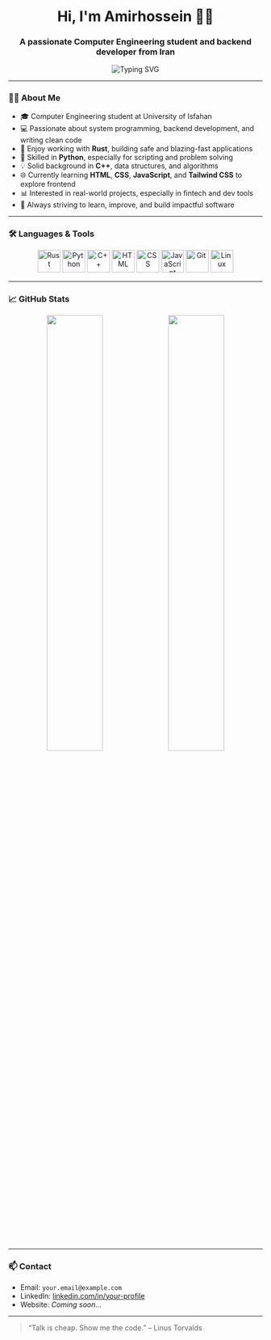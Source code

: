 <h1 align="center">Hi, I'm Amirhossein 👨‍💻</h1>
<h3 align="center">A passionate Computer Engineering student and backend developer from Iran</h3>

<p align="center">
  <img src="https://readme-typing-svg.demolab.com?font=Fira+Code&weight=500&size=24&pause=1000&color=1ABC9C&center=true&vCenter=true&width=435&lines=Rustacean+%F0%9F%90%AB+%7C+Pythonic+Developer+%F0%9F%90%8D;C%2B%2B+Enthusiast+%7C+Learning+Frontend;Crafting+Clean+Code+%7C+Lifelong+Learner" alt="Typing SVG" />
</p>

---

### 🧑‍💼 About Me

- 🎓 Computer Engineering student at University of Isfahan  
- 💻 Passionate about system programming, backend development, and writing clean code  
- 🦀 Enjoy working with **Rust**, building safe and blazing-fast applications  
- 🐍 Skilled in **Python**, especially for scripting and problem solving  
- 💡 Solid background in **C++**, data structures, and algorithms  
- 🌐 Currently learning **HTML**, **CSS**, **JavaScript**, and **Tailwind CSS** to explore frontend  
- 📊 Interested in real-world projects, especially in fintech and dev tools  
- 🚀 Always striving to learn, improve, and build impactful software

---

### 🛠️ Languages & Tools

<p align="center">
  <img src="https://cdn.jsdelivr.net/gh/devicons/devicon/icons/rust/rust-plain.svg" width="45" alt="Rust" />
  <img src="https://cdn.jsdelivr.net/gh/devicons/devicon/icons/python/python-original.svg" width="45" alt="Python" />
  <img src="https://cdn.jsdelivr.net/gh/devicons/devicon/icons/cplusplus/cplusplus-original.svg" width="45" alt="C++" />
  <img src="https://cdn.jsdelivr.net/gh/devicons/devicon/icons/html5/html5-original.svg" width="45" alt="HTML" />
  <img src="https://cdn.jsdelivr.net/gh/devicons/devicon/icons/css3/css3-original.svg" width="45" alt="CSS" />
  <img src="https://cdn.jsdelivr.net/gh/devicons/devicon/icons/javascript/javascript-original.svg" width="45" alt="JavaScript" />
  <img src="https://cdn.jsdelivr.net/gh/devicons/devicon/icons/git/git-original.svg" width="45" alt="Git" />
  <img src="https://cdn.jsdelivr.net/gh/devicons/devicon/icons/linux/linux-original.svg" width="45" alt="Linux" />
</p>

---

### 📈 GitHub Stats

<p align="center">
  <img src="https://github-readme-stats.vercel.app/api?username=YOUR_GITHUB_USERNAME&show_icons=true&theme=radical" width="47%" />
  <img src="https://github-readme-streak-stats.herokuapp.com/?user=YOUR_GITHUB_USERNAME&theme=radical" width="47%" />
</p>

---

### 📫 Contact

- Email: `your.email@example.com`
- LinkedIn: [linkedin.com/in/your-profile](https://linkedin.com/in/your-profile)
- Website: *Coming soon...*

---

> “Talk is cheap. Show me the code.” – Linus Torvalds


